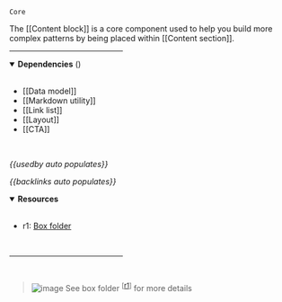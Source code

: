 `Core` <!-- category start --><!-- category end -->

The [[Content block]] is a core component used to help you build more complex patterns by being placed within [[Content section]].

<hr width="40%" />

<!-- toc start depthStart="2" --><!-- toc end -->

<details open="true">
  <summary><strong>Dependencies</strong> (<!-- dependencyCount start --><!-- dependencyCount end -->)</summary><br />

- [[Data model]]
- [[Markdown utility]]
- [[Link list]]
- [[Layout]]
- [[CTA]]

<br />
</details>

<!-- usedby start -->
*{{usedby auto populates}}*
<!-- usedby end -->

<!-- backlinks start -->
*{{backlinks auto populates}}*
<!-- backlinks end -->

<a name="resources"></a>
<details open="true">
  <summary><strong>Resources</strong></summary><br />

- r1: [Box folder](https://ibm.ent.box.com/folder/99481428439)

<br />
</details>

<hr width="40%" />

<br />

> ![image](https://user-images.githubusercontent.com/3793636/117873919-f6faba80-b265-11eb-81a5-039bdcd822e8.png)  See box folder <sup>[[r1](#resources)]</sup> for more details